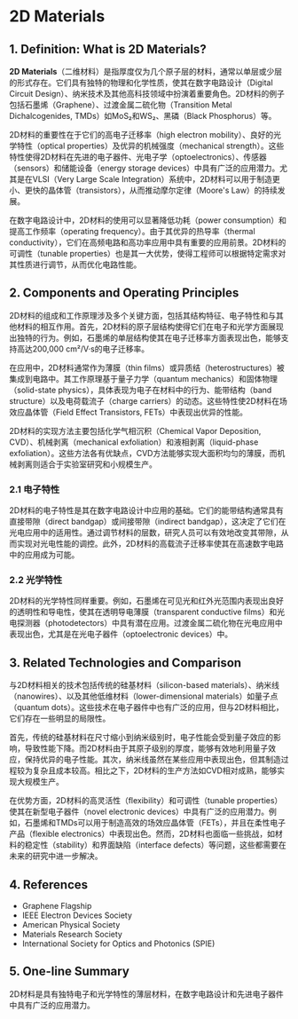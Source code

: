 # 2D Materials

## 1. Definition: What is **2D Materials**?
**2D Materials**（二维材料）是指厚度仅为几个原子层的材料，通常以单层或少层的形式存在。它们具有独特的物理和化学性质，使其在数字电路设计（Digital Circuit Design）、纳米技术及其他高科技领域中扮演着重要角色。2D材料的例子包括石墨烯（Graphene）、过渡金属二硫化物（Transition Metal Dichalcogenides, TMDs）如MoS₂和WS₂、黑磷（Black Phosphorus）等。

2D材料的重要性在于它们的高电子迁移率（high electron mobility）、良好的光学特性（optical properties）及优异的机械强度（mechanical strength）。这些特性使得2D材料在先进的电子器件、光电子学（optoelectronics）、传感器（sensors）和储能设备（energy storage devices）中具有广泛的应用潜力。尤其是在VLSI（Very Large Scale Integration）系统中，2D材料可以用于制造更小、更快的晶体管（transistors），从而推动摩尔定律（Moore's Law）的持续发展。

在数字电路设计中，2D材料的使用可以显著降低功耗（power consumption）和提高工作频率（operating frequency）。由于其优异的热导率（thermal conductivity），它们在高频电路和高功率应用中具有重要的应用前景。2D材料的可调性（tunable properties）也是其一大优势，使得工程师可以根据特定需求对其性质进行调节，从而优化电路性能。

## 2. Components and Operating Principles
2D材料的组成和工作原理涉及多个关键方面，包括其结构特征、电子特性和与其他材料的相互作用。首先，2D材料的原子层结构使得它们在电子和光学方面展现出独特的行为。例如，石墨烯的单层结构使其在电子迁移率方面表现出色，能够支持高达200,000 cm²/V·s的电子迁移率。

在应用中，2D材料通常作为薄膜（thin films）或异质结（heterostructures）被集成到电路中。其工作原理基于量子力学（quantum mechanics）和固体物理（solid-state physics），具体表现为电子在材料中的行为、能带结构（band structure）以及电荷载流子（charge carriers）的动态。这些特性使2D材料在场效应晶体管（Field Effect Transistors, FETs）中表现出优异的性能。

2D材料的实现方法主要包括化学气相沉积（Chemical Vapor Deposition, CVD）、机械剥离（mechanical exfoliation）和液相剥离（liquid-phase exfoliation）。这些方法各有优缺点，CVD方法能够实现大面积均匀的薄膜，而机械剥离则适合于实验室研究和小规模生产。

### 2.1 电子特性
2D材料的电子特性是其在数字电路设计中应用的基础。它们的能带结构通常具有直接带隙（direct bandgap）或间接带隙（indirect bandgap），这决定了它们在光电应用中的适用性。通过调节材料的层数，研究人员可以有效地改变其带隙，从而实现对光电性能的调控。此外，2D材料的高载流子迁移率使其在高速数字电路中的应用成为可能。

### 2.2 光学特性
2D材料的光学特性同样重要。例如，石墨烯在可见光和红外光范围内表现出良好的透明性和导电性，使其在透明导电薄膜（transparent conductive films）和光电探测器（photodetectors）中具有潜在应用。过渡金属二硫化物在光电应用中表现出色，尤其是在光电子器件（optoelectronic devices）中。

## 3. Related Technologies and Comparison
与2D材料相关的技术包括传统的硅基材料（silicon-based materials）、纳米线（nanowires）、以及其他低维材料（lower-dimensional materials）如量子点（quantum dots）。这些技术在电子器件中也有广泛的应用，但与2D材料相比，它们存在一些明显的局限性。

首先，传统的硅基材料在尺寸缩小到纳米级别时，电子性能会受到量子效应的影响，导致性能下降。而2D材料由于其原子级别的厚度，能够有效地利用量子效应，保持优异的电子性能。其次，纳米线虽然在某些应用中表现出色，但其制造过程较为复杂且成本较高。相比之下，2D材料的生产方法如CVD相对成熟，能够实现大规模生产。

在优势方面，2D材料的高灵活性（flexibility）和可调性（tunable properties）使其在新型电子器件（novel electronic devices）中具有广泛的应用潜力。例如，石墨烯和TMDs可以用于制造高效的场效应晶体管（FETs），并且在柔性电子产品（flexible electronics）中表现出色。然而，2D材料也面临一些挑战，如材料的稳定性（stability）和界面缺陷（interface defects）等问题，这些都需要在未来的研究中进一步解决。

## 4. References
- Graphene Flagship
- IEEE Electron Devices Society
- American Physical Society
- Materials Research Society
- International Society for Optics and Photonics (SPIE)

## 5. One-line Summary
2D材料是具有独特电子和光学特性的薄层材料，在数字电路设计和先进电子器件中具有广泛的应用潜力。